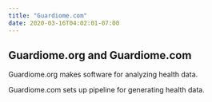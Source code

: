 ```yaml
---
title: "Guardiome.com"
date: 2020-03-16T04:02:01-07:00
---
```

## Guardiome.org and Guardiome.com

Guardiome.org makes software for analyzing health data.

Guardiome.com sets up pipeline for generating health data.
